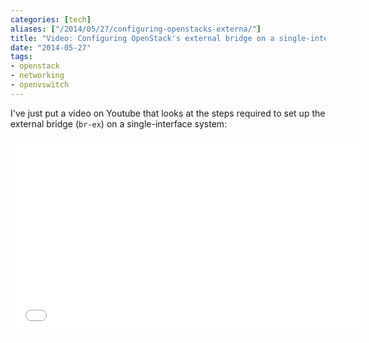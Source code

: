 ```yaml
---
categories: [tech]
aliases: ["/2014/05/27/configuring-openstacks-externa/"]
title: "Video: Configuring OpenStack's external bridge on a single-interface system"
date: "2014-05-27"
tags:
- openstack
- networking
- openvswitch
---
```


I've just put a video on Youtube that looks at the steps required to
set up the external bridge (`br-ex`) on a single-interface system:

<iframe width="560" height="315"
        src="//www.youtube.com/embed/8zFQG5mKwPk"
        frameborder="0"
        allowfullscreen="1"></iframe>


